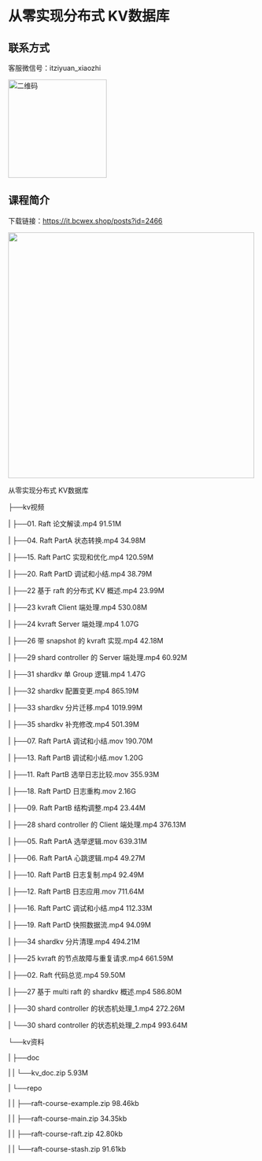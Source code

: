 # 从零实现分布式 KV数据库

## 联系方式

客服微信号：itziyuan_xiaozhi

<img src="https://ziyuanyun.oss-cn-guangzhou.aliyuncs.com/common/20240614073449/666b82192834a.jpg" width="200" height="200" alt="二维码">

## 课程简介

下载链接：https://it.bcwex.shop/posts?id=2466

<img src="https://ziyuanyun.oss-cn-guangzhou.aliyuncs.com/yun/20240515184012/6644910c8fc5c.jpg" width="500" alt="">

  从零实现分布式 KV数据库



 ├──kv视频

 | ├──01. Raft 论文解读.mp4 91.51M

 | ├──04. Raft PartA 状态转换.mp4 34.98M

 | ├──15. Raft PartC 实现和优化.mp4 120.59M

 | ├──20. Raft PartD 调试和小结.mp4 38.79M

 | ├──22 基于 raft 的分布式 KV 概述.mp4 23.99M

 | ├──23 kvraft Client 端处理.mp4 530.08M

 | ├──24 kvraft Server 端处理.mp4 1.07G

 | ├──26 带 snapshot 的 kvraft 实现.mp4 42.18M

 | ├──29 shard controller 的 Server 端处理.mp4 60.92M

 | ├──31 shardkv 单 Group 逻辑.mp4 1.47G

 | ├──32 shardkv 配置变更.mp4 865.19M

 | ├──33 shardkv 分片迁移.mp4 1019.99M

 | ├──35 shardkv 补充修改.mp4 501.39M

 | ├──‌‬‍‌⁡⁣‍⁤‬‬‬⁤⁡⁣‍‬‍⁤⁡⁤⁡⁢‬⁢⁤‍‍‬⁡‌‍⁡‌‬07. Raft PartA 调试和小结.mov 190.70M

 | ├──‍⁤⁡⁡⁢‍⁤⁡⁢‍‬⁣⁡‬⁡⁡‌⁣‬‬⁢⁡⁤⁢⁤‬‬‌⁤‬⁢⁡13. Raft PartB 调试和小结.mov 1.20G

 | ├──‍‌⁣⁢⁡‌⁡⁡‌⁡⁡⁡‌‍‍⁢⁤⁡⁤‬‌‌⁡⁣‍‍‍⁢‌‬‌11. Raft PartB 选举日志比较.mov 355.93M

 | ├──‍‬‬‍‬⁡‍‌⁣⁡⁡‌‌‍⁢‌⁡‌⁤⁤⁡⁢⁣⁡⁣⁢⁤⁡‌‬‌⁤⁣18. Raft PartD 日志重构.mov 2.16G

 | ├──⁡⁢‬‌⁡‍⁡‬⁢⁤⁤⁡⁤‌‍‌‍‌⁢⁡‌‬⁢⁢⁡⁤⁣‬⁤⁣⁤‌09. Raft PartB 结构调整.mp4 23.44M

 | ├──‬⁤‍⁢‌⁡⁢⁢⁤⁤‍‬‌⁣⁣‍⁢‍‍⁢⁢⁤⁤⁡‌‬⁡⁤‌⁤⁣⁣‬⁣‍‌⁤28 shard controller 的 Client 端处理.mp4 376.13M

 | ├──‌⁢⁣‍‬⁡⁤⁡⁤⁤⁢⁤⁤⁢⁣‌⁤⁢‍‍⁢⁤⁡⁢⁢‍⁡⁣⁡‬⁤⁣05. Raft PartA 选举逻辑.mov 639.31M

 | ├──‍⁡‬‍‌⁡⁢‬⁢⁣‌⁢⁤‌‍‌⁣⁤⁢‌⁣‌⁢⁢⁢‍⁡‌‍⁢‬⁡‬⁢06. Raft PartA 心跳逻辑.mp4 49.27M

 | ├──‌‌‌⁢‌‍⁣⁡⁡⁢‬‍⁤‌‌⁤⁣⁢⁢‍⁣‍‌‍‌⁡⁡⁡⁡‌‬‌⁢‬⁢⁣10. Raft PartB 日志复制.mp4 92.49M

 | ├──⁣⁣⁡⁢⁤‍⁣‍‍‍⁢⁢⁤⁣⁡⁢⁤⁢‌⁣‍⁤⁣⁡‬‌⁣⁤⁣⁡⁢12. Raft PartB 日志应用.mov 711.64M

 | ├──‬⁤⁣⁢‌⁣⁡⁡‬⁢‌‍‍‍‌‌⁣⁢‍⁣‬⁢⁢‍⁤⁣‌‬⁤‌⁤‍⁤⁢16. Raft PartC 调试和小结.mp4 112.33M

 | ├──‌‍‬⁢‬⁣⁡⁢⁢⁣⁡‬⁡‍‌‬⁣‍⁢⁡⁣⁢‌‬⁢⁣⁡⁣‬‬⁢⁣‍‌⁡19. Raft PartD 快照数据流.mp4 94.09M

 | ├──‍⁢⁣‍⁡⁡⁡⁡⁢‍‌⁣‌⁣‬‬‌‬⁡‍‍‌‍⁢‍‌⁡‌⁣⁣⁢‬‬‬⁣34 shardkv 分片清理.mp4 494.21M

 | ├──‌⁣⁢⁡‌⁤‍⁤‍⁡⁡‌‬⁣⁢⁢‍⁡‌⁣⁤⁣‍⁣⁡⁢⁢‍‬⁣‌⁤‍⁢⁤‌‌‌‍25 kvraft 的节点故障与重复请求.mp4 661.59M

 | ├──‍⁢⁡‍⁣‌⁤⁤⁢‌‌⁢‬⁢‌⁤⁤⁤⁣‌‍⁤⁤‌⁣⁡⁣‬⁣‬⁣⁢‌⁤‬⁤⁣‍⁤⁢02. Raft 代码总览.mp4 59.50M

 | ├──‍⁣‌‬⁣⁡⁡⁤‍⁢⁤⁡‍⁣‍⁤⁡⁤‬‌‬⁣⁣‍‍‌‍‌⁣‬‬‌⁡⁣⁡⁡⁡⁤27 基于 multi raft 的 shardkv 概述.mp4 586.80M

 | ├──‌⁣⁣‌⁤⁡⁣⁣⁤‬‌⁤⁡‌⁤⁡‌‌‍‌⁢‌⁡‬⁢⁣‬⁡⁢‌‌⁢‌‍‬⁡⁤⁣⁣30 shard controller 的状态机处理_1.mp4 272.26M

 | └──‌⁣⁣​‌⁤⁡⁣⁣⁤‬‌⁤⁡‌⁤​​⁡‌‌‍‌⁢‌⁡‬​​⁢⁣‬⁡​⁢​‌‌⁢‌​‍‬⁡⁤⁣⁣30 shard controller 的状态机处理_2.mp4 993.64M

 └──kv资料

 | ├──doc

 | | └──kv_doc.zip 5.93M

 | └──repo

 | | ├──raft-course-example.zip 98.46kb

 | | ├──raft-course-main.zip 34.35kb

 | | ├──raft-course-raft.zip 42.80kb

 | | └──raft-course-stash.zip 91.61kb

  